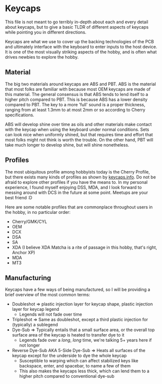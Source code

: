 # Keycaps

This file is not meant to go terribly in-depth about each and every detail about keycaps, but to give a basic TLDR of different aspects of keycaps while pointing you in different directions.

Keycaps are what we use to cover up the backing technologies of the PCB and ultimately interface with the keyboard to enter inputs to the host device. It is one of the most visually striking aspects of the hobby, and is often what drives newbies to explore the hobby.

## Material

The big two materials around keycaps are ABS and PBT. ABS is the material that most folks are familiar with because most OEM keycaps are made of this material. The general consensus is that ABS tends to lend itself to a higher pitch compared to PBT. This is because ABS has a lower density compared to PBT. The key to a more 'full' sound is a proper thickness, ranging from at least 1.3mm to at most 2mm or so according to Cherry specifications.

ABS will develop shine over time as oils and other materials make contact with the keycap when using the keyboard under normal conditions. Sets can look nice when uniformly shined, but that requires time and effort that most folks might not think is worth the trouble. On the other hand, PBT will take much longer to develop shine, but will shine nonetheless.

## Profiles

The most ubiquitous profile among hobbyists today is the Cherry Profile, but there exists many kinds of profiles as shown by [keycaps.info](https://www.keycaps.info/). Do not be afraid to explore other profiles if you have the means to. In my personal experience, I found myself enjoying DSS, MDA, and I look forward to messing around with DCS in the future at some point. Meetups are your best friend :D

Here are some notable profiles that are commonplace throughout users in the hobby, in no particular order:

- Cherry/GMK/CYL
- OEM
- DCX
- DSA
- SA
- XDA (I believe XDA Matcha is a rite of passage in this hobby, that's right, Anchor XP)
- MDA
- MT3

## Manufacturing

Keycaps have a few ways of being manufactured, so I will be providing a brief overview of the most common terms:

- Doubleshot => plastic injection layer for keycap shape, plastic injection layer for keycap legend
  - Legends will not fade over time
- Tripleshot => Same as doubleshot, except a third plastic injection for (typically) a sublegend
- Dye-Sub => Typically entails that a small surface area, or the overall top surface area of the keycap is heated to transfer dye to it
  - Legends fade over a _long_, _long_ time, we're talking 5+ years here if not longer
- Reverse Dye-Sub AKA 5-Side Dye-Sub => Heats all surfaces of the keycap except for the underside to dye the whole keycap
  - Susceptible to warping which can affect stabilized keys like backspace, enter, and spacebar, to name a few of them
  - This also makes the keycaps less thick, which can lend them to a higher pitch compared to conventional dye-sub

<!-- ## Some Reputable Keycap Vendors

- KPRepublic
- Osume Keys
- NovelKeys
- CannonKeys -->

